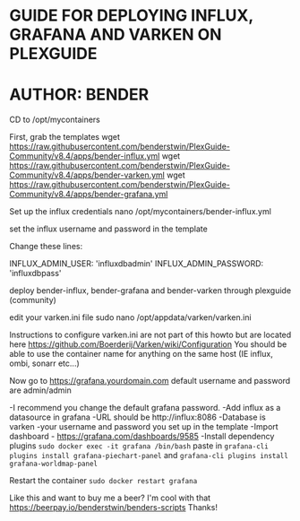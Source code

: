 # GUIDE FOR DEPLOYING INFLUX, GRAFANA AND VARKEN ON PLEXGUIDE
# AUTHOR: BENDER


CD to /opt/mycontainers

First, grab the templates
wget https://raw.githubusercontent.com/benderstwin/PlexGuide-Community/v8.4/apps/bender-influx.yml
wget https://raw.githubusercontent.com/benderstwin/PlexGuide-Community/v8.4/apps/bender-varken.yml
wget https://raw.githubusercontent.com/benderstwin/PlexGuide-Community/v8.4/apps/bender-grafana.yml

Set up the influx credentials
nano /opt/mycontainers/bender-influx.yml

set the influx username and password in the template

Change these lines:

INFLUX_ADMIN_USER: 'influxdbadmin'
INFLUX_ADMIN_PASSWORD: 'influxdbpass'

deploy bender-influx, bender-grafana and bender-varken through plexguide (community)

edit your varken.ini file
sudo nano /opt/appdata/varken/varken.ini

Instructions to configure varken.ini are not part of this howto but are located here https://github.com/Boerderij/Varken/wiki/Configuration
You should be able to use the container name for anything on the same host (IE influx, ombi, sonarr etc...)

Now go to https://grafana.yourdomain.com
default username and password are admin/admin

-I recommend you change the default grafana password.
-Add influx as a datasource in grafana
-URL should be http://influx:8086
-Database is varken
-your username and password you set up in the template
-Import dashboard - https://grafana.com/dashboards/9585
-Install dependency plugins
```sudo docker exec -it grafana /bin/bash```
paste in ```grafana-cli plugins install grafana-piechart-panel``` and ```grafana-cli plugins install grafana-worldmap-panel```

Restart the container ```sudo docker restart grafana```



Like this and want to buy me a beer? I'm cool with that https://beerpay.io/benderstwin/benders-scripts
Thanks!